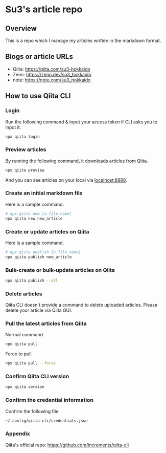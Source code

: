 # Su3's article repo

## Overview

This is a repo which I manage my articles written in the markdown format.

## Blogs or article URLs

- Qiita: https://qiita.com/su3-hokkaido
- Zenn: https://zenn.dev/su3_hokkaido
- note: https://note.com/su3_hokkaido

## How to use Qiita CLI

### Login

Run the following command & input your access token if CLI asks you to input it.

```bash
npx qiita login
```

### Preview articles

By running the following command, it downloads articles from Qiita.

```bash
npx qiita preview
```

And you can see articles on your local via [localhost:8888](localhost:8888).

### Create an initial markdown file

Here is a sample command.

```bash
# npx qiita new [a file name]
npx qiita new new_article
```

### Create or update articles on Qiita

Here is a sample command.

```bash
# npx qiita publish [a file name]
npx qiita publish new_article
```

### Bulk-create or bulk-update articles on Qiita 

```bash
npx qiita publish --all
```

### Delete articles

Qiita CLI doesn't provide a command to delete uploaded articles.
Please delete your article via Qiita GUI.

### Pull the latest articles from Qiita

Normal command

```bash
npx qiita pull
```

Force to pull

```bash
npx qiita pull --force
```

### Confirm Qiita CLI version

```bash
npx qiita version
```

### Confirm the credential information

Confirm the following file

```bash
~/.config/qiita-cli/credentials.json
```

### Appendix

Qiita's official repo: https://github.com/increments/qiita-cli
